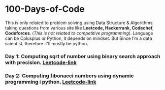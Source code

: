 # 100-Days-of-Code
This is only related to problem solving using Data Structure &amp; Algorithms, taking questions from various 
site like **Leetcode, Hackerrank, Codechef, Codeforces**. (*This is not related to competitive programming*).
Language can be Cplusplus or Python, it depends on mindset. But Since I'm a data scientist, therefore it'll mostly be python.

### Day 1: Computing sqrt of number using binary search approach with precision. [Leetcode-link](https://leetcode.com/problems/sqrtx/)
### Day 2: Computing fibonacci numbers using dynamic programming i python. [Leetcode-link](https://leetcode.com/problems/fibonacci-number/)
